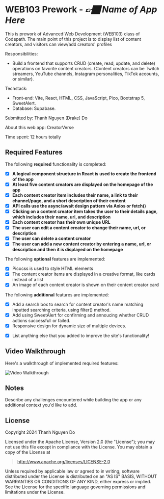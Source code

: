 # WEB103 Prework - *👉🏿 Name of App Here*
This is prework of Advanced Web Development (WEB103) class of Codepath. The main point of this project is to display list of content creators, and visitors can view/add creators' profiles

Responsibilities: 
- Build a frontend that supports CRUD (create, read, update, and delete) operations on favorite content creators. (Content creators can be Twitch streamers, YouTube channels, Instagram personalities, TikTok accounts, or similar).

Techstack: 
- Front-end: Vite, React, HTML, CSS, JavaScript, Pico, Bootstrap 5, SweetAlert. 
- Database: Supabase.

Submitted by: Thanh Nguyen (Drake) Do

About this web app: CreatorVerse

Time spent: 12 hours totally

## Required Features

The following **required** functionality is completed:

<!-- 👉🏿👉🏿👉🏿 Make sure to check off completed functionality below -->
- [x] **A logical component structure in React is used to create the frontend of the app**
- [x] **At least five content creators are displayed on the homepage of the app**
- [x] **Each content creator item includes their name, a link to their channel/page, and a short description of their content**
- [x] **API calls use the async/await design pattern via Axios or fetch()**
- [x] **Clicking on a content creator item takes the user to their details page, which includes their name, url, and description**
- [x] **Each content creator has their own unique URL**
- [x] **The user can edit a content creator to change their name, url, or description**
- [x] **The user can delete a content creator**
- [x] **The user can add a new content creator by entering a name, url, or description and then it is displayed on the homepage**

The following **optional** features are implemented:

- [x] Picocss is used to style HTML elements
- [x] The content creator items are displayed in a creative format, like cards instead of a list
- [x] An image of each content creator is shown on their content creator card

The following **additional** features are implemented:
- [x] Add a search box to search for content creator's name matching inputted searching criteria, using filter() method.
- [x] Add using SweetAlert for confirming and annoucing whether CRUD actions successfull or failed.
- [x] Responsive design for dynamic size of multiple devices.

* [x] List anything else that you added to improve the site's functionality!

## Video Walkthrough

Here's a walkthrough of implemented required features:

<img src='https://drive.google.com/file/d/1vavECPpNLL1meIrnr4Pj51NHn5R6HOhV/view?usp=sharing' title='Video Walkthrough' width='' alt='Video Walkthrough' />


## Notes

Describe any challenges encountered while building the app or any additional context you'd like to add.

## License

Copyright 2024 Thanh Nguyen Do

Licensed under the Apache License, Version 2.0 (the "License"); you may not use this file except in compliance with the License. You may obtain a copy of the License at

> http://www.apache.org/licenses/LICENSE-2.0

Unless required by applicable law or agreed to in writing, software distributed under the License is distributed on an "AS IS" BASIS, WITHOUT WARRANTIES OR CONDITIONS OF ANY KIND, either express or implied. See the License for the specific language governing permissions and limitations under the License.
